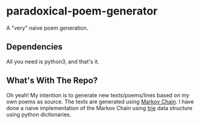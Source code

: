 # paradoxical-poem-generator
A "very" naive poem generation.


## Dependencies
All you need is python3, and that's it. 


## What's With The Repo?
Oh yeah! My intention is to generate new texts/poems/lines based on my own poems as source.
The texts are generated using [Markov Chain](https://en.wikipedia.org/wiki/Markov_chain).
I have done a naive implementation of the Markov Chain using [trie](https://en.wikipedia.org/wiki/Trie) data structure 
using python dictionaries.
